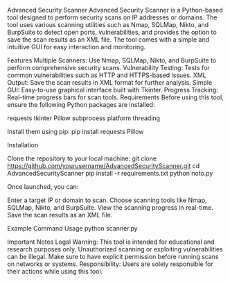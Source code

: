 Advanced Security Scanner
Advanced Security Scanner is a Python-based tool designed to perform security scans on IP addresses or domains. The tool uses various scanning utilities such as Nmap, SQLMap, Nikto, and BurpSuite to detect open ports, vulnerabilities, and provides the option to save the scan results as an XML file. The tool comes with a simple and intuitive GUI for easy interaction and monitoring.

Features
Multiple Scanners: Use Nmap, SQLMap, Nikto, and BurpSuite to perform comprehensive security scans.
Vulnerability Testing: Tests for common vulnerabilities such as HTTP and HTTPS-based issues.
XML Output: Save the scan results in XML format for further analysis.
Simple GUI: Easy-to-use graphical interface built with Tkinter.
Progress Tracking: Real-time progress bars for scan tools.
Requirements
Before using this tool, ensure the following Python packages are installed:

requests
tkinter
Pillow
subprocess
platform
threading

Install them using pip:
pip install requests Pillow

Installation

Clone the repository to your local machine:
git clone https://github.com/yourusername/AdvancedSecurityScanner.git
cd AdvancedSecurityScanner
pip install -r requirements.txt
python noto.py

Once launched, you can:

Enter a target IP or domain to scan.
Choose scanning tools like Nmap, SQLMap, Nikto, and BurpSuite.
View the scanning progress in real-time.
Save the scan results as an XML file.

Example Command Usage
python scanner.py

Important Notes
Legal Warning: This tool is intended for educational and research purposes only. Unauthorized scanning or exploiting vulnerabilities can be illegal. Make sure to have explicit permission before running scans on networks or systems.
Responsibility: Users are solely responsible for their actions while using this tool.
